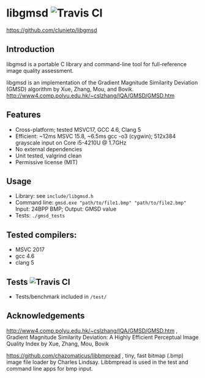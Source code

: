 libgmsd ![Travis CI](https://travis-ci.org/clunietp/libgmsd.svg?branch=master)
===================
https://github.com/clunietp/libgmsd

Introduction
------------
libgmsd is a portable C library and command-line tool for full-reference image quality assessment.

libgmsd is an implementation of the Gradient Magnitude Similarity Deviation (GMSD) algorithm by Xue, Zhang, Mou, and Bovik.
http://www4.comp.polyu.edu.hk/~cslzhang/IQA/GMSD/GMSD.htm

Features
------------
- Cross-platform; tested MSVC17, GCC 4.6, Clang 5
- Efficient: ~12ms MSVC 15.8, ~6.5ms gcc -o3 (cygwin); 512x384 grayscale input on Core i5-4210U @ 1.7GHz
- No external dependencies
- Unit tested, valgrind clean
- Permissive license (MIT)

Usage
-----------------------
- Library:			see `include/libgmsd.h`
- Command line:		`gmsd.exe "path/to/file1.bmp" "path/to/file2.bmp"`
					Input:  24BPP BMP; Output:  GMSD value
- Tests:			`./gmsd_tests`

Tested compilers:
------------
- MSVC 2017
- gcc 4.6
- clang 5

Tests ![Travis CI](https://travis-ci.org/clunietp/libgmsd.svg?branch=master)
-------------
- Tests/benchmark included in `/test/`

Acknowledgements
---------
http://www4.comp.polyu.edu.hk/~cslzhang/IQA/GMSD/GMSD.htm , Gradient Magnitude Similarity Deviation: A Highly Efficient Perceptual Image Quality Index by Xue, Zhang, Mou, Bovik

https://github.com/chazomaticus/libbmpread , tiny, fast bitmap (.bmp) image file loader by Charles Lindsay.  Libbmpread is used in the test and command line apps for bmp input.

